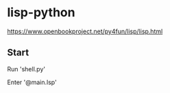 # lisp-python
https://www.openbookproject.net/py4fun/lisp/lisp.html

## Start
Run 'shell.py'

Enter '@main.lsp'
